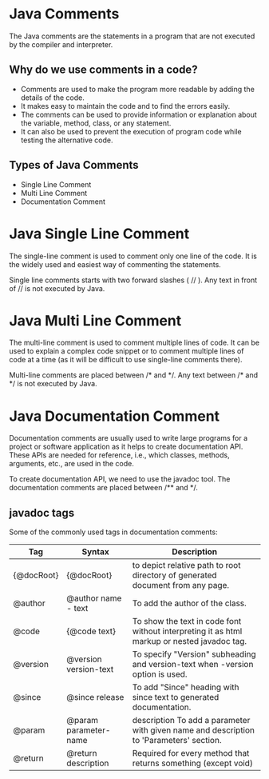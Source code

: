 # Java Comments
The Java comments are the statements in a program that are not executed by the compiler and interpreter.

## Why do we use comments in a code?
- Comments are used to make the program more readable by adding the details of the code.
- It makes easy to maintain the code and to find the errors easily.
- The comments can be used to provide information or explanation about the variable, method, class, or any statement.
- It can also be used to prevent the execution of program code while testing the alternative code.

## Types of Java Comments
- Single Line Comment
- Multi Line Comment
- Documentation Comment

# Java Single Line Comment
The single-line comment is used to comment only one line of the code. It is the widely used and easiest way of commenting the statements.

Single line comments starts with two forward slashes ( // ). Any text in front of // is not executed by Java.

# Java Multi Line Comment
The multi-line comment is used to comment multiple lines of code. It can be used to explain a complex code snippet or to comment multiple lines of code at a time (as it will be difficult to use single-line comments there).

Multi-line comments are placed between /* and \*/. Any text between /* and \*/ is not executed by Java.

# Java Documentation Comment
Documentation comments are usually used to write large programs for a project or software application as it helps to create documentation API. These APIs are needed for reference, i.e., which classes, methods, arguments, etc., are used in the code.

To create documentation API, we need to use the javadoc tool. The documentation comments are placed between /** and \*/.

## javadoc tags
Some of the commonly used tags in documentation comments:

| Tag |	Syntax | Description |
| --- | ------ | ----------- |
| {@docRoot} | {@docRoot} |	to depict relative path to root directory of generated document from any page. |
| @author |	@author name - text |	To add the author of the class. |
| @code |	{@code text} |	To show the text in code font without interpreting it as html markup or nested javadoc tag. |
| @version | @version version-text | To specify "Version" subheading and version-text when -version option is used. |
| @since | @since release |	To add "Since" heading with since text to generated documentation. |
| @param | @param parameter-name | description	To add a parameter with given name and description to 'Parameters' section. |
| @return |	@return description |	Required for every method that returns something (except void) |
